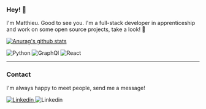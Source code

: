 ### Hey! 👋

I'm Matthieu. Good to see you. I'm a full-stack developer in apprenticeship and work on some open source projects, take a look! 🤞

[![Anurag's github stats](https://github-readme-stats.vercel.app/api?username=gazorby&custom_title=Gazorby's%20Github%20Stats)](https://github.com/anuraghazra/github-readme-stats)

<p>
  <img alt="Python" src="https://img.shields.io/badge/Python-1572B6?logo=python&logoColor=white&style=for-the-badge" />
  <img alt="GraphQl" src="https://img.shields.io/badge/GraphQL-E10098?logo=graphql&logoColor=white&style=for-the-badge" />
  <img alt="React" src="https://img.shields.io/badge/Fish shell-61DAFB?&style=for-the-badge" />
</p>


---

### Contact

I'm always happy to meet people, send me a message!

<p>
<a href="https://www.linkedin.com/in/matthieu-m-09361810b/">
  <img alt="Linkedin" src="https://img.shields.io/badge/linkedin-0077B5?logo=linkedin&logoColor=white&style=for-the-badge" />
</a>

<a>
  <img alt="Linkedin" src="https://img.shields.io/badge/Discord-Gazorby_6058-7289da?logo=discord&logoColor=white&style=for-the-badge" />
</a>
</p>
